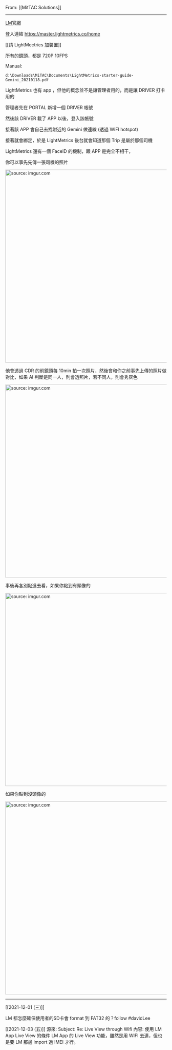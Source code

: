 From: [[MitTAC Solutions]]

---

[LM官網](https://www.lightmetrics.co/solutions/dash-cams/)

登入連結
https://master.lightmetrics.co/home

[[請 LightMectrics 加裝置]]

所有的鏡頭，都是 720P 10FPS

Manual:
```
d:\Downloads\MiTAC\Documents\LightMetrics-starter-guide-Gemini_20210118.pdf 
```

LightMetrics 也有 app ，但他的概念並不是讓管理者用的，而是讓 DRIVER 打卡用的

管理者先在 PORTAL 新增一個 DRIVER 帳號

然後該 DRIVER 載了 APP 以後，登入該帳號

接著該 APP 會自己去找附近的 Gemini 做連線 (透過 WIFI hotspot)

接著就會綁定，於是 LightMetrics 後台就會知道那個 Trip 是屬於那個司機

LightMetrics 還有一個 FaceID 的機制，跟 APP 是完全不相干，

你可以事先先傳一張司機的照片

<a href="https://imgur.com/uqZSjiZ"><img src="https://i.imgur.com/uqZSjiZ.png" title="source: imgur.com" width="600px"/></a>

他會透過 CDR 的前鏡頭每 10min 拍一次照片，然後會和你之前事先上傳的照片做對比，如果 AI 判斷是同一人，則會透照片，若不同人，則會秀灰色

<a href="https://imgur.com/EVu3B2b"><img src="https://i.imgur.com/EVu3B2b.png" title="source: imgur.com" width="600px"/></a>

事後再各別點進去看，如果你點到有頭像的

<a href="https://imgur.com/n2a3pBY"><img src="https://i.imgur.com/n2a3pBY.png" title="source: imgur.com" width="600px"/></a>

如果你點到沒頭像的

<a href="https://imgur.com/Lsbduoj"><img src="https://i.imgur.com/Lsbduoj.png" title="source: imgur.com" width="600px"/></a>

---

[[2021-12-01 (三)]]

LM 都怎麼確保使用者的SD卡會 format 到 FAT32 的？follow #davidLee 

[[2021-12-03 (五)]]
源來: Subject: Re: Live View through Wifi
內容: 使用 LM App Live View 的條件
LM App 的 Live View 功能，雖然是用 WIFI 去連，但也是要 LM 那邊 import 過 IMEI 才行。